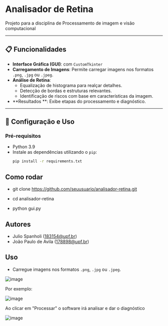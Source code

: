 
# Analisador de Retina

Projeto para a disciplina de Processamento de imagem e visão computacional

---

## 📋 Funcionalidades

- **Interface Gráfica (GUI)**: com `CustomTkinter`
- **Carregamento de Imagens**: Permite carregar imagens nos formatos `.png`, `.jpg` ou `.jpeg`.
- **Análise de Retina**:
  - Equalização de histograma para realçar detalhes.
  - Detecção de bordas e estruturas relevantes.
  - Identificação de riscos com base em características da imagem.
- **Resultados **: Exibe etapas do processamento e diagnóstico.

---
## 🔧 Configuração e Uso

### Pré-requisitos
- Python 3.9
- Instale as dependências utilizando o `pip`:
  ```bash
  pip install -r requirements.txt

## Como rodar
- git clone https://github.com/seuusuario/analisador-retina.git
- cd analisador-retina

- python gui.py

## Autores
- Julio Spanholi (183154@upf.br)
- João Paulo de Avila (178898@upf.br)

## Uso 
- Carregue imagens nos formatos `.png`, `.jpg` ou `.jpeg`.

![image](https://github.com/user-attachments/assets/a60b08fe-037c-4d84-af68-a8774108d204)

Por exemplo: 

![image](https://github.com/user-attachments/assets/e7d66d18-6356-4282-9a8a-65d719d37fd0)

Ao clicar em "Processar" o software irá analisar e dar o diagnóstico

![image](https://github.com/user-attachments/assets/7c94f336-de23-4213-86e8-9c78c5cb027e)

